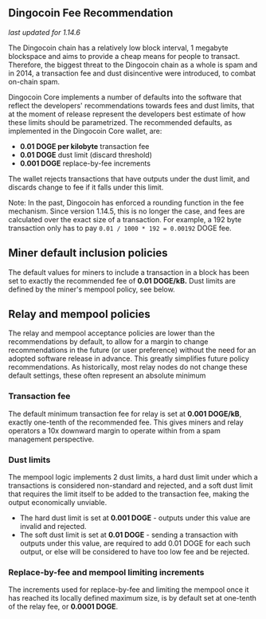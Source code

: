 Dingocoin Fee Recommendation
----------------------------

_last updated for 1.14.6_

The Dingocoin chain has a relatively low block interval, 1 megabyte blockspace
and aims to provide a cheap means for people to transact. Therefore, the biggest
threat to the Dingocoin chain as a whole is spam and in 2014, a transaction fee
and dust disincentive were introduced, to combat on-chain spam.

Dingocoin Core implements a number of defaults into the software that reflect the
developers' recommendations towards fees and dust limits, that at the moment of
release represent the developers best estimate of how these limits should be
parametrized. The recommended defaults, as implemented in the Dingocoin Core
wallet, are:

- **0.01 DOGE per kilobyte** transaction fee
- **0.01 DOGE** dust limit (discard threshold)
- **0.001 DOGE** replace-by-fee increments

The wallet rejects transactions that have outputs under the dust limit, and
discards change to fee if it falls under this limit.

Note: In the past, Dingocoin has enforced a rounding function in the fee
      mechanism. Since version 1.14.5, this is no longer the case, and fees are
      calculated over the exact size of a transaction. For example, a 192 byte
      transaction only has to pay `0.01 / 1000 * 192 = 0.00192` DOGE fee.

## Miner default inclusion policies

The default values for miners to include a transaction in a block has been set
to exactly the recommended fee of **0.01 DOGE/kB.** Dust limits are defined by
the miner's mempool policy, see below.

## Relay and mempool policies

The relay and mempool acceptance policies are lower than the recommendations
by default, to allow for a margin to change recommendations in the future (or
user preference) without the need for an adopted software release in advance.
This greatly simplifies future policy recommendations. As historically, most
relay nodes do not change these default settings, these often represent an
absolute minimum

### Transaction fee

The default minimum transaction fee for relay is set at **0.001 DOGE/kB**,
exactly one-tenth of the recommended fee. This gives miners and relay operators
a 10x downward margin to operate within from a spam management perspective.

### Dust limits

The mempool logic implements 2 dust limits, a hard dust limit under which a
transactions is considered non-standard and rejected, and a soft dust limit
that requires the limit itself to be added to the transaction fee, making the
output economically unviable.

- The hard dust limit is set at **0.001 DOGE** - outputs under this value are
  invalid and rejected.
- The soft dust limit is set at **0.01 DOGE** - sending a transaction with outputs
  under this value, are required to add 0.01 DOGE for each such output, or else
  will be considered to have too low fee and be rejected.

### Replace-by-fee and mempool limiting increments

The increments used for replace-by-fee and limiting the mempool once it has
reached its locally defined maximum size, is by default set at one-tenth of
the relay fee, or **0.0001 DOGE**.

